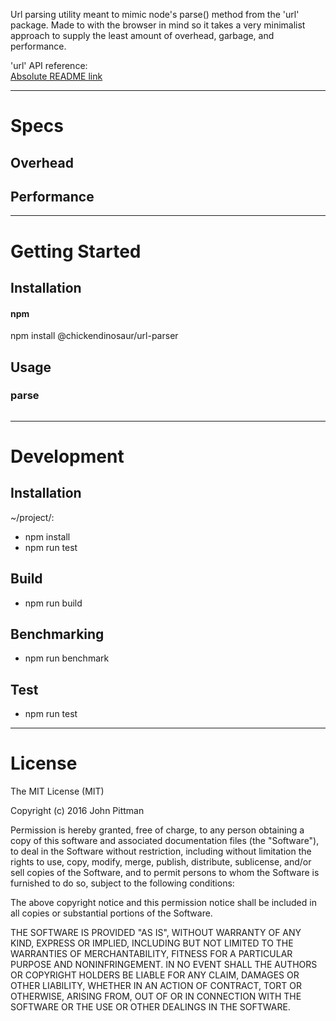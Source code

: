 Url parsing utility meant to mimic node's parse() method from the 'url' package. Made to with the browser in mind so it takes a very minimalist approach to supply the least amount of overhead, garbage, and performance.  

'url' API reference:  
[Absolute README link](https://nodejs.org/docs/latest/api/url.html#url_url_parse_urlstring_parsequerystring_slashesdenotehost)

---  

# Specs  

## Overhead  

## Performance  
---  

# Getting Started  

## Installation

#### npm  

npm install @chickendinosaur/url-parser

## Usage

### parse
```javascript
```
---  

# Development  

## Installation  

~/project/:

* npm install
* npm run test

## Build  

* npm run build

## Benchmarking  

* npm run benchmark

## Test  

* npm run test

---  

# License  

The MIT License (MIT)

Copyright (c) 2016 John Pittman

Permission is hereby granted, free of charge, to any person obtaining a copy
of this software and associated documentation files (the "Software"), to deal
in the Software without restriction, including without limitation the rights
to use, copy, modify, merge, publish, distribute, sublicense, and/or sell
copies of the Software, and to permit persons to whom the Software is
furnished to do so, subject to the following conditions:

The above copyright notice and this permission notice shall be included in all
copies or substantial portions of the Software.

THE SOFTWARE IS PROVIDED "AS IS", WITHOUT WARRANTY OF ANY KIND, EXPRESS OR
IMPLIED, INCLUDING BUT NOT LIMITED TO THE WARRANTIES OF MERCHANTABILITY,
FITNESS FOR A PARTICULAR PURPOSE AND NONINFRINGEMENT. IN NO EVENT SHALL THE
AUTHORS OR COPYRIGHT HOLDERS BE LIABLE FOR ANY CLAIM, DAMAGES OR OTHER
LIABILITY, WHETHER IN AN ACTION OF CONTRACT, TORT OR OTHERWISE, ARISING FROM,
OUT OF OR IN CONNECTION WITH THE SOFTWARE OR THE USE OR OTHER DEALINGS IN THE
SOFTWARE.
